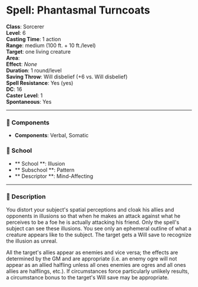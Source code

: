 
# Spell: Phantasmal Turncoats
**Class**: Sorcerer  
**Level**: 6  
**Casting Time**: 1 action  
**Range**: medium (100 ft. + 10 ft./level)  
**Target**: one living creature  
**Area**:   
**Effect**: _None_  
**Duration**: 1 round/level  
**Saving Throw**: Will disbelief (+6 vs. Will disbelief)  
**Spell Resistance**: Yes (yes)  
**DC**: 16  
**Caster Level**: 1  
**Spontaneous**: Yes

---

### 🔮 Components
- **Components**: Verbal, Somatic

### 🏫 School
- ** School **: Illusion
- ** Subschool **: Pattern
- ** Descriptor **: Mind-Affecting
---

### 📜 Description
You distort your subject's spatial perceptions and cloak his allies and opponents in illusions so that when he makes an attack against what he perceives to be a foe he is actually attacking his friend. Only the spell's subject can see these illusions. You see only an ephemeral outline of what a creature appears like to the subject. The target gets a Will save to recognize the illusion as unreal. 

All the target's allies appear as enemies and vice versa; the effects are determined by the GM and are appropriate (i.e. an enemy ogre will not appear as an allied halfling unless all ones enemies are ogres and all ones allies are halflings, etc.). If circumstances force particularly unlikely results, a circumstance bonus to the target's Will save may be appropriate.
